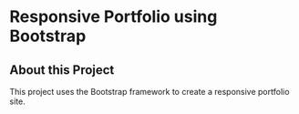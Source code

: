 # Responsive Portfolio using Bootstrap

## About this Project

This project uses the Bootstrap framework to create a responsive portfolio site.
